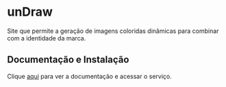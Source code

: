 # unDraw

Site que permite a geração de imagens coloridas dinâmicas para combinar com a identidade da marca.

## Documentação e Instalação

Clique [aqui](https://undraw.co/illustrations) para ver a documentação e acessar o serviço.